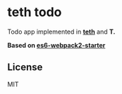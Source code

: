 # teth todo

Todo app implemented in **[teth](https://github.com/jaqmol/teth)** and **T.**

**Based on [es6-webpack2-starter](https://github.com/micooz/es6-webpack-starter.git)**

## License

MIT
